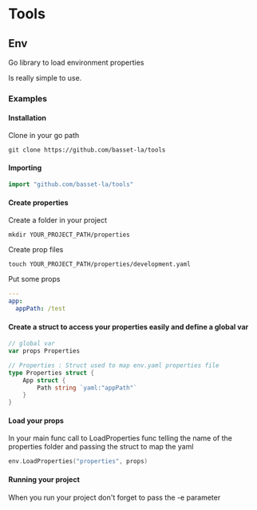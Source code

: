 # Tools

## Env
Go library to load environment properties

Is really simple to use.


### Examples

#### Installation

Clone in your go path

```
git clone https://github.com/basset-la/tools
```

#### Importing

```go
import "github.com/basset-la/tools"
```

#### Create properties

Create a folder in your project

```
mkdir YOUR_PROJECT_PATH/properties
```

Create prop files

```
touch YOUR_PROJECT_PATH/properties/development.yaml
```

Put some props

```yaml
---
app:
  appPath: /test
```

#### Create a struct to access your properties easily and define a global var

```go
// global var
var props Properties

// Properties : Struct used to map env.yaml properties file
type Properties struct {
	App struct {
		Path string `yaml:"appPath"`
	}
}
```

#### Load your props

In your main func call to LoadProperties func telling the name of the properties folder and passing the struct to map the yaml

```go
env.LoadProperties("properties", props)
```

#### Running your project

When you run your project don't forget to pass the -e parameter